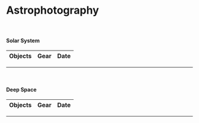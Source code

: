 # Astrophotography

<br>

#### Solar System
| Objects | Gear | Date |
|---------|------|------|


---

<br>

#### Deep Space
| Objects | Gear | Date |
|---------|------|------|

---
